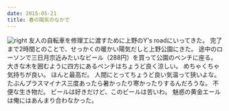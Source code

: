 ```yaml
---
date: 2015-05-21
title: 春の陽気のなかで
---
```


![right](https://c4.staticflickr.com/8/7756/17973196608_0ace9e0d42_k.jpg)
友人の自転車を修理工に渡すために上野のY's roadにいってきた。
完了まで2時間とのことで、せっかくの暖かい陽気だしと上野公園にきた。
途中のローソンで三日月宗近みたいなビール（288円）を買って公園のベンチに座る。
大きな木を囲むように四方にあるベンチはちょうど良く涼しい。
めちゃくちゃ気持ちが良い。
ほんと最高だ。
人間にとってちょうど良い気温って狭いよな。
たぶんプラスマイナス三度あったら暑かったり寒かったりするんだろうな。
不便な生き物だ。
ビールは好きだけど、このビールは苦いわ。
魅惑の黄金エールは俺にはあんまり合わなかった。
